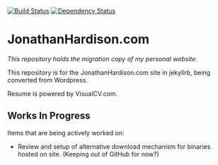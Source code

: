 [![Build Status](https://travis-ci.org/jmhardison/jonathanhardison-com.svg)](https://travis-ci.org/jmhardison/jonathanhardison-com) [![Dependency Status](https://gemnasium.com/jmhardison/jonathanhardison-com.svg)](https://gemnasium.com/jmhardison/jonathanhardison-com)

# JonathanHardison.com

*This repository holds the migration copy of my personal website.*

This repository is for the JonathanHardison.com site in jekyllrb, being converted from Wordpress.

Resume is powered by VisualCV.com.

## Works In Progress

Items that are being actively worked on:

  * Review and setup of alternative download mechanism for binaries hosted on site. (Keeping out of GitHub for now?)

